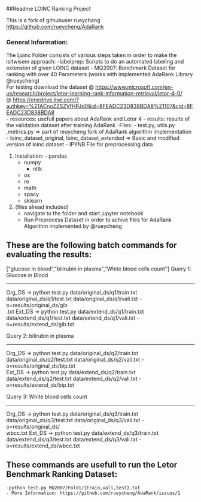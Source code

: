 
##Readme LOINC Ranking Project

This is a fork of githubuser rueychang https://github.com/rueycheng/AdaRank

### General Information: 
The Loinc Folder consists of various steps taken in order to make the lsitwisem approach:
	-labelprep: Scripts to do an automated labeling and extension of given LOINC dataset
	- MQ2007: Benchmark Dataset for ranking with over 40 Parameters (works with implemented AdaRank Library @rueycheng)<br/>
	  For testing download the dataset @ https://www.microsoft.com/en-us/research/project/letor-learning-rank-information-retrieval/letor-4-0/ <br/>
	  @ https://onedrive.live.com/?authkey=%21ACnoZZSZVfHPJd0&id=8FEADC23D838BDA8%21107&cid=8FEADC23D838BDA8<br/>
	- resources: usefull papers about AdaRank and Letor 4 
	- results: results of the validation dataset after training AdaRank
	-Files:
	- test.py, utils.py ,metrics.py => part of reuycheng fork of AdaRank algorithm implementation
	- loinc_dataset_original, loinc_dataset_extended => Basic and modified version of loinc dataset
	- IPYNB File for preprocessing data

1. Installation: 
    	- pandas
	- numpy
    	- nltk 
	- os
	- re 
	- math 
	- spacy
	- sklearn
2. (files alread included) 
	- navigate to the folder and start jupyter notebook
	- Run Preprocess Dataset in order to achive files for AdaRank Algorithm implemented by @rueycheng


## These are the following batch commands for evaluating the results: 

["glucose in blood","bilirubin in plasma","White blood cells count"]
Query 1: Glucose in Blood 
_________________________________
Org_DS -> python test.py data/original_ds/q1/train.txt data/original_ds/q1/test.txt data/original_ds/q1/vali.txt -o=results/original_ds/gib <br/>.txt
Ext_DS -> python test.py data/extend_ds/q1/train.txt data/extend_ds/q1/test.txt data/extend_ds/q1/vali.txt -o=results/extend_ds/gib.txt <br/>

Query 2: bilirubin in plasma
_________________________________
Org_DS -> python test.py data/original_ds/q2/train.txt data/original_ds/q2/test.txt data/original_ds/q2/vali.txt -o=results/original_ds/bip.txt <br/>
Ext_DS -> python test.py data/extend_ds/q2/train.txt data/extend_ds/q2/test.txt data/extend_ds/q2/vali.txt -o=results/extend_ds/bip.txt <br/>

Query 3: White blood cells count 
_________________________________
Org_DS -> python test.py data/original_ds/q3/train.txt data/original_ds/q3/test.txt data/original_ds/q3/vali.txt -o=results/original_ds/ <br/>wbcc.txt
Ext_DS -> python test.py data/extend_ds/q3/train.txt data/extend_ds/q3/test.txt data/extend_ds/q3/vali.txt -o=results/extend_ds/wbcc.txt <br/>


## These commands are usefull to run the Letor Benchmark Ranking Dataset:
	-python test.py MQ2007/Fold1/{train,vali,test}.txt
	- More Information: https://github.com/rueycheng/AdaRank/issues/1
